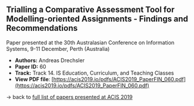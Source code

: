 ## Trialling a Comparative Assessment Tool for Modelling-oriented Assignments - Findings and Recommendations

Paper presented at the 30th Australasian Conference on Information Systems, 9-11 December, Perth (Australia)
- **Authors:** Andreas Drechsler
- **Paper ID:** 60
- **Track:** Track 14. IS Education, Curriculum, and Teaching Classes
- **View PDF file**: [https://acis2019.io/pdfs/ACIS2019_PaperFIN_060.pdf](https://acis2019.io/pdfs/ACIS2019_PaperFIN_060.pdf)

&rarr; back to [full list of papers presented at ACIS 2019](https://acis2019.io/)